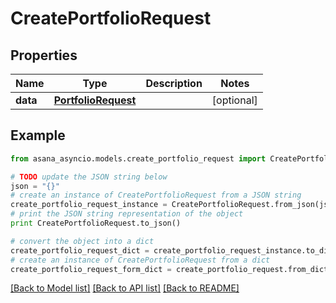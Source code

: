 # CreatePortfolioRequest


## Properties

Name | Type | Description | Notes
------------ | ------------- | ------------- | -------------
**data** | [**PortfolioRequest**](PortfolioRequest.md) |  | [optional] 

## Example

```python
from asana_asyncio.models.create_portfolio_request import CreatePortfolioRequest

# TODO update the JSON string below
json = "{}"
# create an instance of CreatePortfolioRequest from a JSON string
create_portfolio_request_instance = CreatePortfolioRequest.from_json(json)
# print the JSON string representation of the object
print CreatePortfolioRequest.to_json()

# convert the object into a dict
create_portfolio_request_dict = create_portfolio_request_instance.to_dict()
# create an instance of CreatePortfolioRequest from a dict
create_portfolio_request_form_dict = create_portfolio_request.from_dict(create_portfolio_request_dict)
```
[[Back to Model list]](../README.md#documentation-for-models) [[Back to API list]](../README.md#documentation-for-api-endpoints) [[Back to README]](../README.md)


